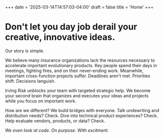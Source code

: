 +++
date = '2025-03-14T14:57:03-04:00'
draft = false
title = 'Home'
+++

# Don't let you day job derail your creative, innovative ideas.

Our story is simple.

We believe many insurance organizations lack the resources necessary to accelerate important evolutionary products. Key people spend their days in meetings, fighting fires, and on their never-ending work. Meanwhile, important cross-function projects suffer. Deadlines aren't met. Priorities shift. Decisions languish.

Irving Risk unblocks your team with targeted strategic help. We become your second brain that organizes and executes your ideas and projects while you focus on important work.

How are we different? We build bridges with everyone. Talk undewriting and distribution needs? Check. Dive into technical product experiences? Check. Help evaluate vendors, products, or data? Check. 

*We even look at code. On purpose. With excitment.*

